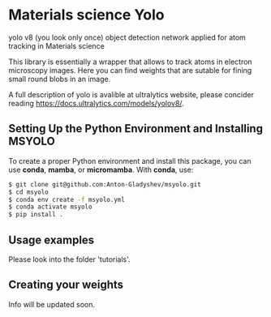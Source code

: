 # Materials science Yolo
yolo v8 (you look only once) object detection network applied for atom tracking in Materials science

This library is essentially a wrapper that allows to track atoms in electron microscopy images. Here you can find weights that are sutable for fining small round blobs in an image. 

A full description of yolo is avalible at ultralytics website, please concider reading https://docs.ultralytics.com/models/yolov8/.

## Setting Up the Python Environment and Installing MSYOLO

To create a proper Python environment and install this package, you can use **conda**, **mamba**, or **micromamba**. With **conda**, use:

```bash
$ git clone git@github.com:Anton-Gladyshev/msyolo.git
$ cd msyolo
$ conda env create -f msyolo.yml
$ conda activate msyolo
$ pip install .
```



## Usage examples

Please look into the folder 'tutorials'.

## Creating your weights

Info will be updated soon.

